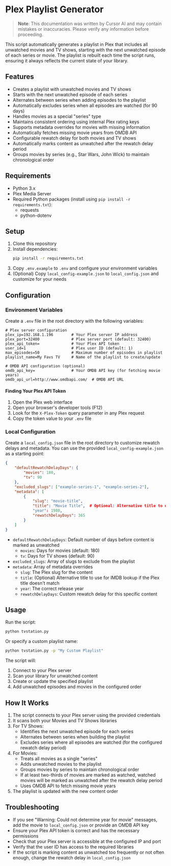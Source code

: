 # Plex Playlist Generator

> **Note**: This documentation was written by Cursor AI and may contain mistakes or inaccuracies. Please verify any information before proceeding.

This script automatically generates a playlist in Plex that includes all unwatched movies and TV shows, starting with the next unwatched episode of each series or movie. The playlist is rebuilt each time the script runs, ensuring it always reflects the current state of your library.

## Features

- Creates a playlist with unwatched movies and TV shows
- Starts with the next unwatched episode of each series
- Alternates between series when adding episodes to the playlist
- Automatically excludes series when all episodes are watched (for 90 days)
- Handles movies as a special "series" type
- Maintains consistent ordering using internal Plex rating keys
- Supports metadata overrides for movies with missing information
- Automatically fetches missing movie years from OMDB API
- Configurable rewatch delay for both movies and TV shows
- Automatically marks content as unwatched after the rewatch delay period
- Groups movies by series (e.g., Star Wars, John Wick) to maintain chronological order

## Requirements

- Python 3.x
- Plex Media Server
- Required Python packages (install using `pip install -r requirements.txt`):
  - requests
  - python-dotenv

## Setup

1. Clone this repository
2. Install dependencies:
   ```bash
   pip install -r requirements.txt
   ```
3. Copy `.env.example` to `.env` and configure your environment variables
4. (Optional) Copy `local_config-example.json` to `local_config.json` and customize for your needs

## Configuration

### Environment Variables

Create a `.env` file in the root directory with the following variables:

```env
# Plex server configuration
plex_ip=192.168.1.196        # Your Plex server IP address
plex_port=32400              # Plex server port (default: 32400)
plex_api_token=              # Your Plex API token
user_id=1                    # Plex user ID (default: 1)
max_episodes=50              # Maximum number of episodes in playlist
playlist_name=My Favs TV     # Name of the playlist to create/update

# OMDB API configuration (optional)
omdb_api_key=                # Your OMDB API key (for fetching movie years)
omdb_api_url=http://www.omdbapi.com/  # OMDB API URL
```

#### Finding Your Plex API Token

1. Open the Plex web interface
2. Open your browser's developer tools (F12)
3. Look for the `X-Plex-Token` query parameter in any Plex request
4. Copy the token value to your `.env` file

### Local Configuration

Create a `local_config.json` file in the root directory to customize rewatch delays and metadata. You can use the provided `local_config-example.json` as a starting point:

```json
{
    "defaultRewatchDelayDays": {
        "movies": 180,
        "tv": 90
    },
    "excluded_slugs": ["example-series-1", "example-series-2"],
    "metadata": [
        {
            "slug": "movie-title",
            "title": "Movie Title",  # Optional: Alternative title to use for IMDB lookup
            "year": 1980,
            "rewatchDelayDays": 365
        }
    ]
}
```

- `defaultRewatchDelayDays`: Default number of days before content is marked as unwatched
  - `movies`: Days for movies (default: 180)
  - `tv`: Days for TV shows (default: 90)
- `excluded_slugs`: Array of slugs to exclude from the playlist
- `metadata`: Array of metadata overrides
  - `slug`: The Plex slug for the content
  - `title`: (Optional) Alternative title to use for IMDB lookup if the Plex title doesn't match
  - `year`: The correct release year
  - `rewatchDelayDays`: Custom rewatch delay for this specific content

## Usage

Run the script:

```bash
python tvstation.py
```

Or specify a custom playlist name:

```bash
python tvstation.py -p "My Custom Playlist"
```

The script will:
1. Connect to your Plex server
2. Scan your library for unwatched content
3. Create or update the specified playlist
4. Add unwatched episodes and movies in the configured order

## How It Works

1. The script connects to your Plex server using the provided credentials
2. It scans both your Movies and TV Shows libraries
3. For TV Shows:
   - Identifies the next unwatched episode for each series
   - Alternates between series when building the playlist
   - Excludes series where all episodes are watched (for the configured rewatch delay period)
4. For Movies:
   - Treats all movies as a single "series"
   - Adds unwatched movies to the playlist
   - Groups movies by series to maintain chronological order
   - If at least two-thirds of movies are marked as watched, watched movies will be marked as unwatched after the rewatch delay period
   - Uses OMDB API to fetch missing movie years
5. The playlist is updated with the new content order

## Troubleshooting

- If you see "Warning: Could not determine year for movie" messages, add the movie to `local_config.json` or provide an OMDB API key
- Ensure your Plex API token is correct and has the necessary permissions
- Check that your Plex server is accessible at the configured IP and port
- Verify that the user ID has access to the required libraries
- If the script is marking content as unwatched too frequently or not often enough, change the rewatch delay in `local_config.json` 